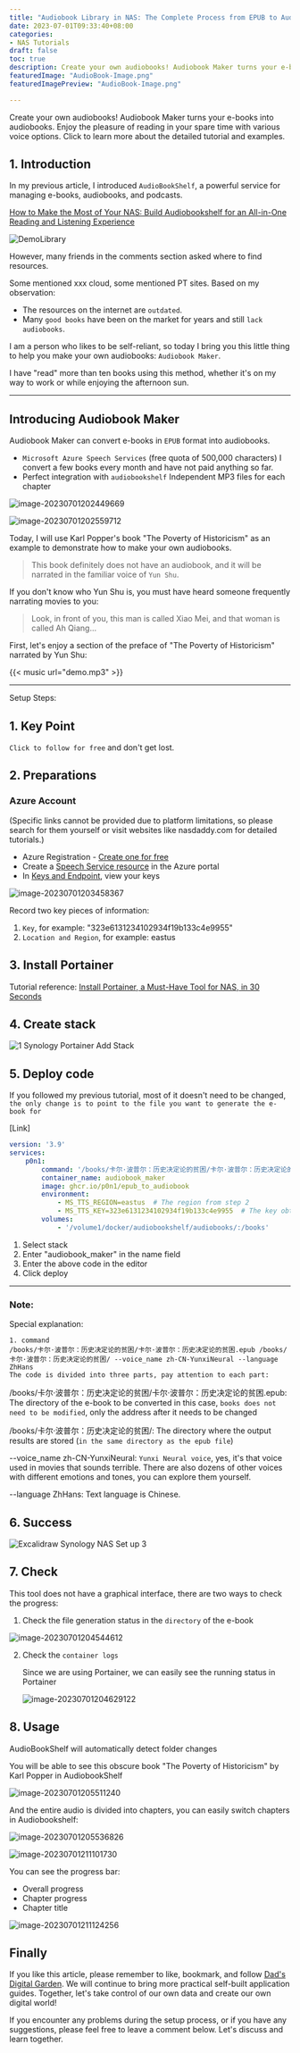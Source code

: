 ```yaml
---
title: "Audiobook Library in NAS: The Complete Process from EPUB to Audiobook Turn Your E-books into Audiobooks"
date: 2023-07-01T09:33:40+08:00
categories:
- NAS Tutorials
draft: false
toc: true
description: Create your own audiobooks! Audiobook Maker turns your e-books into audiobooks. Enjoy the pleasure of reading in your spare time with various voice options. Click to learn more about the detailed tutorial and examples.
featuredImage: "AudioBook-Image.png"
featuredImagePreview: "AudioBook-Image.png"

---
```

Create your own audiobooks! Audiobook Maker turns your e-books into audiobooks. Enjoy the pleasure of reading in your spare time with various voice options. Click to learn more about the detailed tutorial and examples.
<!--more-->

## 1. Introduction

In my previous article, I introduced `AudioBookShelf`, a powerful service for managing e-books, audiobooks, and podcasts.

[How to Make the Most of Your NAS: Build Audiobookshelf for an All-in-One Reading and Listening Experience](/how-to-install-audiobookshelf-on-your-nas/)

![DemoLibrary](202306290221993.png)

However, many friends in the comments section asked where to find resources.

Some mentioned xxx cloud, some mentioned PT sites. Based on my observation:

- The resources on the internet are `outdated`.
- Many `good books` have been on the market for years and still `lack audiobooks`.

I am a person who likes to be self-reliant, so today I bring you this little thing to help you make your own audiobooks: `Audiobook Maker`.

I have "read" more than ten books using this method, whether it's on my way to work or while enjoying the afternoon sun.

---

## Introducing Audiobook Maker

Audiobook Maker can convert e-books in `EPUB` format into audiobooks.

- `Microsoft Azure Speech Services` (free quota of 500,000 characters)
  I convert a few books every month and have not paid anything so far.
- Perfect integration with `audiobookshelf`
  Independent MP3 files for each chapter

![image-20230701202449669](image-20230701202449669.png)

![image-20230701202559712](image-20230701202559712.png)

Today, I will use Karl Popper's book "The Poverty of Historicism" as an example to demonstrate how to make your own audiobooks.

> This book definitely does not have an audiobook, and it will be narrated in the familiar voice of `Yun Shu`.

If you don't know who Yun Shu is, you must have heard someone frequently narrating movies to you:

> Look, in front of you, this man is called Xiao Mei, and that woman is called Ah Qiang...

First, let's enjoy a section of the preface of "The Poverty of Historicism" narrated by Yun Shu:

{{< music url="demo.mp3" >}}

---

Setup Steps:

## 1. Key Point

`Click to follow for free` and don't get lost.

## 2. Preparations

### Azure Account

(Specific links cannot be provided due to platform limitations, so please search for them yourself or visit websites like nasdaddy.com for detailed tutorials.)

- Azure Registration - [Create one for free](https://azure.microsoft.com/free/cognitive-services)
- Create a [Speech Service resource](https://portal.azure.com/#create/Microsoft.CognitiveServicesSpeechServices) in the Azure portal
- In [Keys and Endpoint](https://learn.microsoft.com/en-us/azure/cognitive-services/cognitive-services-apis-create-account#get-the-keys-for-your-resource), view your keys

![image-20230701203458367](image-20230701203458367.png)

Record two key pieces of information:

1. `Key`, for example: "323e6131234102934f19b133c4e9955"
2. `Location and Region`, for example: eastus

## 3. Install Portainer

Tutorial reference:
[Install Portainer, a Must-Have Tool for NAS, in 30 Seconds](/how-to-install-portainer-in-nas/)

## 4. Create stack

![1 Synology Portainer Add Stack](https://img-nasdaddy.liuxingoo.cn/img/202306061552130.png)

## 5. Deploy code

If you followed my previous tutorial, most of it doesn't need to be changed, `the only change is to point to the file you want to generate the e-book for`

[Link]

```yaml
version: '3.9'
services:
    p0n1:
        command: '/books/卡尔·波普尔：历史决定论的贫困/卡尔·波普尔：历史决定论的贫困.epub /books/卡尔·波普尔：历史决定论的贫困/ --voice_name zh-CN-YunxiNeural --language ZhHans'
        container_name: audiobook_maker
        image: ghcr.io/p0n1/epub_to_audiobook
        environment:
            - MS_TTS_REGION=eastus  # The region from step 2
            - MS_TTS_KEY=323e6131234102934f19b133c4e9955  # The key obtained from step 2 (this key is my key)
        volumes:
            - '/volume1/docker/audiobookshelf/audiobooks/:/books'

```

1. Select stack
2. Enter "audiobook_maker" in the name field
3. Enter the above code in the editor
4. Click deploy

---

### Note:

Special explanation:

```
1. command
/books/卡尔·波普尔：历史决定论的贫困/卡尔·波普尔：历史决定论的贫困.epub /books/卡尔·波普尔：历史决定论的贫困/ --voice_name zh-CN-YunxiNeural --language ZhHans
The code is divided into three parts, pay attention to each part:
```

/books/卡尔·波普尔：历史决定论的贫困/卡尔·波普尔：历史决定论的贫困.epub: The directory of the e-book to be converted in this case, `books does not need to be modified`, only the address after it needs to be changed

/books/卡尔·波普尔：历史决定论的贫困/: The directory where the output results are stored (`in the same directory as the epub file`)

--voice_name zh-CN-YunxiNeural: `Yunxi Neural voice`, yes, it's that voice used in movies that sounds terrible. There are also dozens of other voices with different emotions and tones, you can explore them yourself.

--language ZhHans: Text language is Chinese.

## 6. Success

![Excalidraw Synology NAS Set up 3](https://img-nasdaddy.liuxingoo.cn/img/202306061556495.png)



## 7. Check

This tool does not have a graphical interface, there are two ways to check the progress:

1. Check the file generation status in the `directory` of the e-book

![image-20230701204544612](image-20230701204544612.png)

2. Check the `container logs`

   Since we are using Portainer, we can easily see the running status in Portainer

   ![image-20230701204629122](image-20230701204629122.png)

## 8. Usage

AudioBookShelf will automatically detect folder changes

You will be able to see this obscure book "The Poverty of Historicism" by Karl Popper in AudiobookShelf

![image-20230701205511240](image-20230701205511240.png)



And the entire audio is divided into chapters, you can easily switch chapters in Audiobookshelf:

![image-20230701205536826](image-20230701205536826.png)

![image-20230701211101730](image-20230701211101730.png)

You can see the progress bar:

- Overall progress
- Chapter progress
- Chapter title

![image-20230701211124256](image-20230701211124256.png)



## Finally

If you like this article, please remember to like, bookmark, and follow [Dad's Digital Garden](https://example.com). We will continue to bring more practical self-built application guides. Together, let's take control of our own data and create our own digital world!

If you encounter any problems during the setup process, or if you have any suggestions, please feel free to leave a comment below. Let's discuss and learn together.